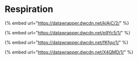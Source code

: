 # Respiration

{% embed url="https://datawrapper.dwcdn.net/kjAjC/2/" %}

{% embed url="https://datawrapper.dwcdn.net/p9Yc5/1/" %}

{% embed url="https://datawrapper.dwcdn.net/fKfgy/1/" %}

{% embed url="https://datawrapper.dwcdn.net/X4QMD/1/" %}
